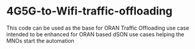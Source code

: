 # 4G5G-to-Wifi-traffic-offloading
This code can be used as the base for ORAN Traffic Offloading use case intended to be enhanced for ORAN based dSON use cases helping the MNOs start the automation
